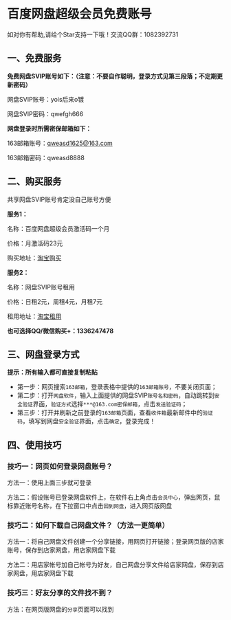 # 百度网盘超级会员免费账号

如对你有帮助,请给个Star支持一下哦！交流QQ群：1082392731

## 一、免费服务

**免费网盘SVIP账号如下：（注意：不要自作聪明，登录方式见第三段落；不定期更新密码）** 

网盘SVIP账号：yois后来o镀

网盘SVIP密码：qwefgh666

**网盘登录时所需密保邮箱如下：**

163邮箱账号：qweasd1625@163.com

163邮箱密码：qweasd8888

## **二、购买服务**

共享网盘SVIP账号肯定没自己账号方便

**服务1：**

名称：百度网盘超级会员激活码一个月

价格：月激活码23元

购买地址：[淘宝购买](https://item.taobao.com/item.htm?ft=t&id=614142250531)

**服务2：**

名称：网盘SVIP账号租用

价格：日租2元，周租4元，月租7元

租用地址：[淘宝租用](https://item.taobao.com/item.htm?ft=t&id=614480007543)

**也可选择QQ/微信购买+：1336247478**

## 三、网盘登录方式

**提示：所有输入都可直接复制粘贴**

- 第一步：网页搜索`163邮箱`，登录表格中提供的`163邮箱账号`，不要关闭页面；
- 第二步：打开`网盘软件`，输入上面提供的网盘SVIP`账号名和密码`，自动跳转到`安全验证`界面，`验证方式`选择`***@163.com密保邮箱`，点击`发送验证码`；
- 第三步：打开并刷新之前登录的`163邮箱`页面，查看`收件箱`最新邮件中的`验证码`，填写到网盘`安全验证`界面，点击`确定`，登录完成！

## 四、使用技巧

### 技巧一：网页如何登录网盘账号？

方法一：使用上面三步就可登录

方法二：假设账号已登录网盘软件上，在软件右上角点击`会员中心`，弹出网页，鼠标靠近账号名称，在下拉窗口中点击`回到网盘`，进入网页版网盘

### 技巧二：如何下载自己网盘文件？（方法一更简单）

方法一：将自己网盘文件创建一个分享链接，用网页打开链接；登录网页版的店家账号，保存到店家网盘，用店家网盘下载

方法二：用店家帐号加自己帐号为好友，自己网盘分享文件给店家网盘，保存到店家网盘，用店家网盘下载

### 技巧三：好友分享的文件找不到？

方法：在网页版网盘的`分享`页面可以找到